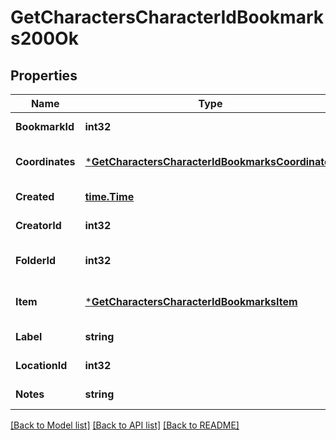 # GetCharactersCharacterIdBookmarks200Ok

## Properties
Name | Type | Description | Notes
------------ | ------------- | ------------- | -------------
**BookmarkId** | **int32** | bookmark_id integer | [default to null]
**Coordinates** | [***GetCharactersCharacterIdBookmarksCoordinates**](get_characters_character_id_bookmarks_coordinates.md) |  | [optional] [default to null]
**Created** | [**time.Time**](time.Time.md) | created string | [default to null]
**CreatorId** | **int32** | creator_id integer | [default to null]
**FolderId** | **int32** | folder_id integer | [optional] [default to null]
**Item** | [***GetCharactersCharacterIdBookmarksItem**](get_characters_character_id_bookmarks_item.md) |  | [optional] [default to null]
**Label** | **string** | label string | [default to null]
**LocationId** | **int32** | location_id integer | [default to null]
**Notes** | **string** | notes string | [default to null]

[[Back to Model list]](../README.md#documentation-for-models) [[Back to API list]](../README.md#documentation-for-api-endpoints) [[Back to README]](../README.md)

